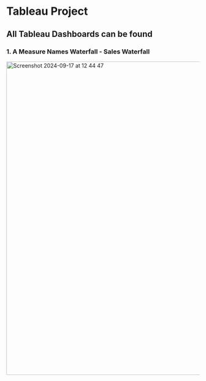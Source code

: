 # Tableau Project
## All Tableau Dashboards can be found
### 1. A Measure Names Waterfall - Sales Waterfall

<img width="816" alt="Screenshot 2024-09-17 at 12 44 47" src="https://github.com/user-attachments/assets/4f8b877e-0684-48d1-82f8-168fa9b3895e">
